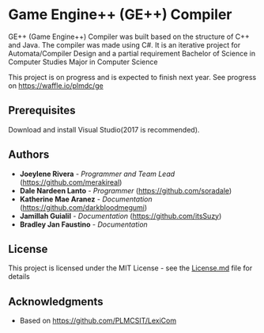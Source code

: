 # Game Engine++ (GE++) Compiler

GE++ (Game Engine++) Compiler was built based on the structure of C++ and Java. The compiler was made using C#. It is an iterative project for Automata/Compiler Design and a partial requirement Bachelor of Science in Computer Studies Major in Computer Science

This project is on progress and is expected to finish next year. See progress on https://waffle.io/plmdc/ge

## Prerequisites

Download and install Visual Studio(2017 is recommended).

## Authors

* **Joeylene Rivera** - *Programmer and Team Lead* (https://github.com/merakireal)
* **Dale Nardeen Lanto** - *Programmer* (https://github.com/soradale)
* **Katherine Mae Aranez** - *Documentation* (https://github.com/darkbloodmegumi)
* **Jamillah Guialil** - *Documentation* (https://github.com/itsSuzy)
* **Bradley Jan Faustino** - *Documentation*

## License

This project is licensed under the MIT License - see the [License.md](LICENSE.md) file for details

## Acknowledgments

* Based on https://github.com/PLMCSIT/LexiCom
